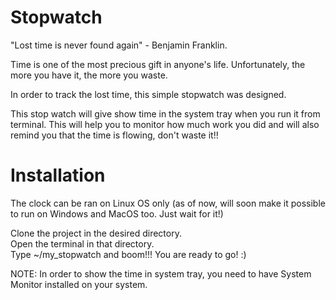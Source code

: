 # Stopwatch

"Lost time is never found again" - Benjamin Franklin.

Time is one of the most precious gift in anyone's life. Unfortunately, the more you have it, the more you waste. 

In order to track the lost time, this simple stopwatch was designed. 

This stop watch will give show time in the system tray when you run it from terminal. This will help you to monitor how much work you did and will also remind you that the time is flowing, don't waste it!!

# Installation

The clock can be ran on Linux OS only (as of now, will soon make it possible to run on Windows and MacOS too. Just wait for it!)

Clone the project in the desired directory.<br> 
Open the terminal in that directory.<br>
Type ~/my_stopwatch and boom!!! You are ready to go! :)<br>

NOTE: In order to show the time in system tray, you need to have System Monitor installed on your system. 

